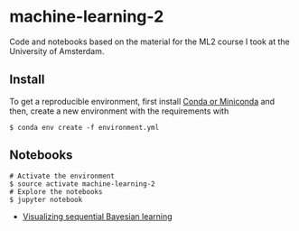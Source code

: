 # machine-learning-2

Code and notebooks based on the material for the ML2 course I took at the University of Amsterdam.

Install
-------

To get a reproducible environment, first install [Conda or Miniconda](https://conda.io/docs/user-guide/install/download.html) and then, create a new environment with the requirements with

```shell
$ conda env create -f environment.yml
```

Notebooks
---------

```shell
# Activate the environment
$ source activate machine-learning-2
# Explore the notebooks
$ jupyter notebook
```

- [Visualizing sequential Bayesian learning](00-bayesian-learning.ipynb)
